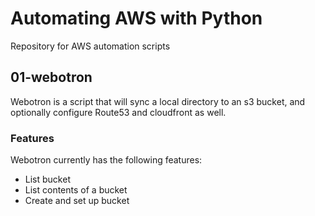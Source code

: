 # Automating AWS with Python

Repository for AWS automation scripts

## 01-webotron

Webotron is a script that will sync a local directory to an s3 bucket, and optionally configure Route53 and cloudfront as well.

### Features

Webotron currently has the following features:

- List bucket
- List contents of a bucket
- Create and set up bucket
